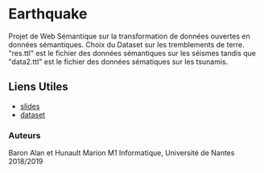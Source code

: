 # Earthquake
Projet de Web Sémantique sur la transformation de données ouvertes en données sémantiques.
Choix du Dataset sur les tremblements de terre.
"res.ttl" est le fichier des données sémantiques sur les séismes tandis que "data2.ttl" est le fichier des données sématiques sur les tsunamis.
## Liens Utiles
* [slides](https://docs.google.com/presentation/d/1YYv3PR9gT9bCB2Wmzvw9521Mss_2EqUgZtfHCune93E/edit?usp=sharing)
* [dataset](https://ngdc.noaa.gov/nndc/struts/results?bt_0=&st_0=&type_17=EXACT&query_17=None+Selected&op_12=eq&v_12=&type_12=Or&query_14=None+Selected&type_3=Like&query_3=&st_1=&bt_2=&st_2=&bt_1=&bt_4=&st_4=&bt_5=&st_5=&bt_6=&st_6=&bt_7=&st_7=&bt_8=&st_8=&bt_9=&st_9=&bt_10=&st_10=&type_11=Exact&query_11=&type_16=Exact&query_16=&bt_18=&st_18=&ge_19=&le_19=&type_20=Like&query_20=&display_look=1&t=101650&s=1&submit_all=Search+Database)
### Auteurs
Baron Alan et Hunault Marion
M1 Informatique, Université de Nantes
2018/2019
